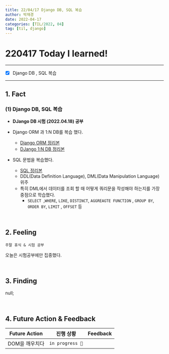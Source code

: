 ```yaml
---
title: 22/04/17 Django DB, SQL 복습
author: 박재경
date: 2022-04-17
categories: [TIL/2022, 04]
tag: [til, django]
---
```


# 220417 Today I learned!

---

- [x] Django DB , SQL 복습

---

## 1. Fact 

### (1) Django DB, SQL 복습

- **DJango DB 시험 (2022.04.18) 공부**  
- Django ORM 과 1:N DB를 복습 했다.
  - [Django ORM 정리본](https://github.com/JaeKP/Study/blob/master/web/Django/02_Django_db.md)
  - [DJango 1:N DB 정리본](https://github.com/JaeKP/Study/blob/master/web/Django/06_Model_Relationship.md)

- SQL 문법을 복습했다.
  - [SQL 정리본](https://github.com/JaeKP/Study/blob/master/web/Django/03_SQL.md)
  - DDL(Data Definition Language), DML(Data Manipulation Language) 위주
  - 특히 DML에서 데이터를 조회 할 때 어떻게 쿼리문을 작성해야 하는지를 가장 중점으로 학습했다.
    - `SELECT `,`WHERE`, `LIKE`, `DISTINCT`, `AGGREAGTE FUNCTION` , `GROUP BY`, `ORDER BY`, `LIMIT` , `OFFSET` 등

<br>

## 2. Feeling

`주말 휴식 & 시험 공부`

오늘은 시험공부에만 집중했다. 

<br>

## 3. Finding 

null;

<br>

## 4. Future Action & Feedback

| Future Action  | 진행 상황       | Feedback |
| -------------- | --------------- | -------- |
| DOM을 깨우치다 | `in progress 🚀` |          |

<br>

